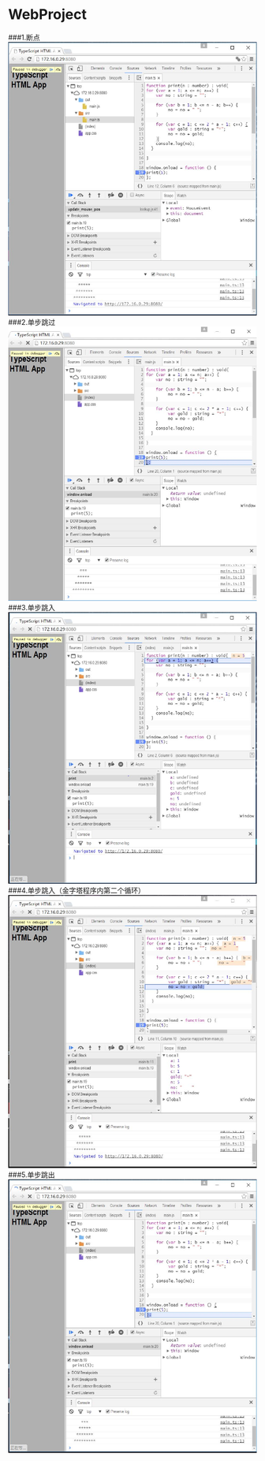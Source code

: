 # WebProject
###1.断点
![image](https://github.com/menghanlianxi/WebProject/blob/master/1.JPG)
###2.单步跳过
![image](https://github.com/menghanlianxi/WebProject/blob/master/2.JPG)
###3.单步跳入
![image](https://github.com/menghanlianxi/WebProject/blob/master/3.JPG)
###4.单步跳入（金字塔程序内第二个循环）
![image](https://github.com/menghanlianxi/WebProject/blob/master/4.JPG)
###5.单步跳出
![image](https://github.com/menghanlianxi/WebProject/blob/master/5.JPG)